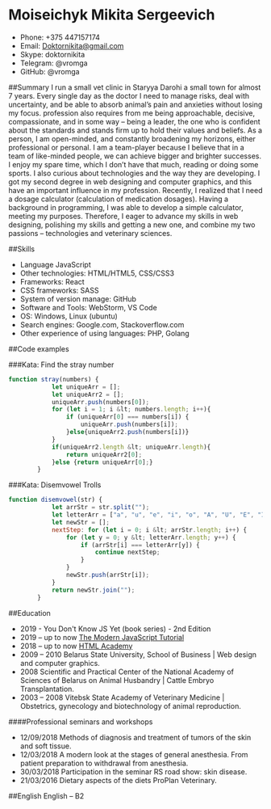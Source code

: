 # Moiseichyk Mikita Sergeevich
- Phone: +375 447157174
- Email: Doktornikita@gmail.com
- Skype: doktornikita
- Telegram: @vromga
- GitHub: @vromga

##Summary
I run a small vet clinic in Staryya Darohi a small town for almost 7 years. Every single day as the
            doctor I
            need to manage risks, deal with uncertainty, and be able to absorb animal’s pain and anxieties without
            losing my focus.
            profession also requires from me being approachable, decisive, compassionate, and in
            some way – being a leader, the one who is confident about the standards and stands firm up to hold
            their
            values and beliefs. As a person, I am open-minded, and constantly broadening my horizons, either
            professional or personal. I am a team-player because I believe that in a team of like-minded people,
            we
            can
            achieve bigger and brighter successes. I enjoy my spare time, which I don’t have that much, reading
            or
            doing
            some sports. I also curious about technologies and the way they are developing. I got my second
            degree
            in
            web designing and computer graphics, and this have an important influence in my profession.
            Recently, I
            realized that I need a dosage calculator (calculation of medication dosages). Having a background in
            programming, I was able to develop a simple calculator, meeting my purposes. Therefore, I eager to
            advance
            my skills in web designing, polishing my skills and getting a new one, and combine my two passions –
            technologies and veterinary sciences.
            
##Skills
- Language JavaScript
- Other technologies: HTML/HTML5, CSS/CSS3
- Frameworks: React
- CSS frameworks: SASS
- System of version manage: GitHub
- Software and Tools: WebStorm, VS Code
- OS: Windows, Linux (ubuntu)
- Search engines: Google.com, Stackoverflow.com
- Other experience of using languages: PHP, Golang

##Code examples

###Kata: Find the stray number
```javascript
function stray(numbers) {
            let uniqueArr = [];
            let uniqueArr2 = [];
            uniqueArr.push(numbers[0]);
            for (let i = 1; i &lt; numbers.length; i++){
                if (uniqueArr[0] === numbers[i]) {
                    uniqueArr.push(numbers[i]);
                }else{uniqueArr2.push(numbers[i])}
            }
            if(uniqueArr2.length &lt; uniqueArr.length){
                return uniqueArr2[0];
            }else {return uniqueArr[0];}
        }
```

###Kata: Disemvowel Trolls
```javascript
function disemvowel(str) {
            let arrStr = str.split("");
            let letterArr = ["a", "u", "e", "i", "o", "A", "U", "E", "I", "O"]
            let newStr = [];
            nextStep: for (let i = 0; i &lt; arrStr.length; i++) {
                for (let y = 0; y &lt; letterArr.length; y++) {
                    if (arrStr[i] === letterArr[y]) {
                        continue nextStep;
                    }
                }
                newStr.push(arrStr[i]);
            }
            return newStr.join("");
        }
```

##Education
- 2019 - You Don't Know JS Yet (book series) - 2nd Edition
- 2019 – up to now [The Modern JavaScript Tutorial](https://learn.javascript.ru)
- 2018 – up to now [HTML Academy](https://htmlacademy.ru/profile/vromga)
- 2009 – 2010 Belarus State University, School of Business | Web design and computer graphics.
- 2008 Scientific and Practical Center of the National Academy of Sciences of Belarus on Animal Husbandry
                  | Cattle Embryo Transplantation.
- 2003 – 2008 Vitebsk State Academy of Veterinary Medicine | Obstetrics, gynecology and biotechnology of
                  animal reproduction.
                  
####Professional seminars and workshops
- 12/09/2018 Methods of diagnosis and treatment of tumors of the skin and soft tissue.
- 12/03/2018 A modern look at the stages of general anesthesia. From patient preparation to withdrawal
                  from anesthesia.
- 30/03/2018 Participation in the seminar RS road show: skin disease.
- 21/03/2016 Dietary aspects of the diets ProPlan Veterinary.

##English
English – B2
